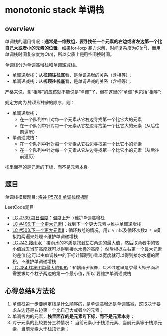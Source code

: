 # monotonic stack 单调栈
## overview
单调栈的适用情况：**通常是一维数组，要寻找任一个元素的右边或者左边第一个比自己大或者小的元素的位置**。如果for-loop
暴力求解，时间复杂度为$O(n^2)$，而用单调栈时间复杂度为$O(n)$，所以实质上是用空间换时间。

单调栈分为单调递增栈和单调递减栈。
- 单调递增栈：从**栈顶往栈底**看，是单调递增的关系（含相等）；
- 单调递减栈：从**栈顶往栈底**看，是单调递减的关系（含相等）；

严格来说，含“相等”的应该就不能说是“单调”了，但在这里的“单调”也包括“相等”;

规定方向为*栈顶到栈底*的顺序，则：
- 单调递增栈：
  - 在一个队列中针对每一个元素从它右边寻找第一个比它大的元素
  - 在一个队列中针对每一个元素从它左边寻找第一个比它大的元素（从后往前遍历）
- 单调递减栈：
  - 在一个队列中针对每一个元素从它右边寻找第一个比它小的元素
  - 在一个队列中针对每一个元素从它左边寻找第一个比它小的元素（从后往前遍历）

栈里面存的是元素的下标，而不是元素本身。
## 题目
单调栈模板题目: [洛谷 P5788 单调栈模板题](https://www.luogu.com.cn/problem/P5788)

LeetCode题目
- [LC #739.每日温度](daily_temperatures.cpp)：温度上升->维护单调递增栈
- [LC #496.下一个更大元素I](next_greater_element_i.cpp)：找到下一个更大元素->维护单调递增栈
- [LC #503.下一个更大元素II](next_greater_element_ii.cpp)：循环数组的情况，用`i % n`以及循环次数`2 * n`模拟跑两遍来处理->维护单调递增栈
- [LC #42.接雨水](trapping_rain_water.cpp)：接雨水的本质是找到左右两边的最大值，然后取两者中的较小值减去当前高度就可以得到接水水槽的高度；
然后根据左右第一个最大元素的差值(这可以由单调栈中的下标计算得到)乘以宽度就可以得到接水水槽的面积。->维护单调递增栈
- [LC #84.柱状图中最大的矩形](largest_rectangle_in_histogram.cpp)：和接雨水很像，只不过这里是求最大矩形面积需要求每个柱子两边的第一个最小值，所以
要维护单调递减栈

## 心得总结&方法论
1. 单调栈第一步要确定栈是什么顺序的，是单调递增还是单调递减，这取决于要求左边还是右边第一个比自己大或者小的元素；
2. 单调栈内的元素，**栈里面存的是元素的下标，而不是元素本身**；
3. 对于元素的比较要分三种情况： 当前元素小于栈顶元素、当前元素等于栈顶元素、当前元素大于栈顶元素；